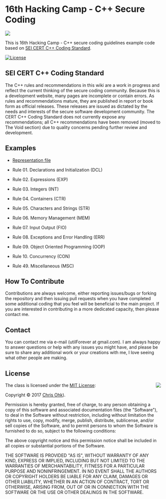 # 16th Hacking Camp - C++ Secure Coding

<img src="https://github.com/utilForever/16thHackingCamp-CppSecureCoding/blob/master/Logo.png" align="center" />

This is 16th Hacking Camp - C++ secure coding guidelines example code based on [SEI CERT C++ Coding Standard](https://www.securecoding.cert.org/confluence/pages/viewpage.action?pageId=637).

[![License](https://img.shields.io/badge/Licence-MIT-blue.svg)](https://github.com/utilForever/CubbyFlow/blob/master/LICENSE)

## SEI CERT C++ Coding Standard

The C++ rules and recommendations in this wiki are a work in progress and reflect the current thinking of the secure coding community. Because this is a development website, many pages are incomplete or contain errors. As rules and recommendations mature, they are published in report or book form as official releases. These releases are issued as dictated by the needs and interests of the secure software development community.
The CERT C++ Coding Standard does not currently expose any recommendations; all C++ recommendations have been removed (moved to The Void section) due to quality concerns pending further review and development.

## Examples

- [Representation file](https://github.com/utilForever/16thHackingCamp-CppSecureCoding/blob/master/C%2B%2B%20Secure%20Coding%20Guide.pdf)

- Rule 01. Declarations and Initialization (DCL)
- Rule 02. Expressions (EXP)
- Rule 03. Integers (INT)
- Rule 04. Containers (CTR)
- Rule 05. Characters and Strings (STR)
- Rule 06. Memory Management (MEM)
- Rule 07. Input Output (FIO)
- Rule 08. Exceptions and Error Handling (ERR)
- Rule 09. Object Oriented Programming (OOP)
- Rule 10. Concurrency (CON)
- Rule 49. Miscellaneous (MSC)

## How To Contribute

Contributions are always welcome, either reporting issues/bugs or forking the repository and then issuing pull requests when you have completed some additional coding that you feel will be beneficial to the main project. If you are interested in contributing in a more dedicated capacity, then please contact me.

## Contact

You can contact me via e-mail (utilForever at gmail.com). I am always happy to answer questions or help with any issues you might have, and please be sure to share any additional work or your creations with me, I love seeing what other people are making.

## License

<img align="right" src="http://opensource.org/trademarks/opensource/OSI-Approved-License-100x137.png">

The class is licensed under the [MIT License](http://opensource.org/licenses/MIT):

Copyright &copy; 2017 [Chris Ohk](http://www.github.com/utilForever)).

Permission is hereby granted, free of charge, to any person obtaining a copy of this software and associated documentation files (the "Software"), to deal in the Software without restriction, including without limitation the rights to use, copy, modify, merge, publish, distribute, sublicense, and/or sell copies of the Software, and to permit persons to whom the Software is furnished to do so, subject to the following conditions:

The above copyright notice and this permission notice shall be included in all copies or substantial portions of the Software.

THE SOFTWARE IS PROVIDED "AS IS", WITHOUT WARRANTY OF ANY KIND, EXPRESS OR IMPLIED, INCLUDING BUT NOT LIMITED TO THE WARRANTIES OF MERCHANTABILITY, FITNESS FOR A PARTICULAR PURPOSE AND NONINFRINGEMENT. IN NO EVENT SHALL THE AUTHORS OR COPYRIGHT HOLDERS BE LIABLE FOR ANY CLAIM, DAMAGES OR OTHER LIABILITY, WHETHER IN AN ACTION OF CONTRACT, TORT OR OTHERWISE, ARISING FROM, OUT OF OR IN CONNECTION WITH THE SOFTWARE OR THE USE OR OTHER DEALINGS IN THE SOFTWARE.